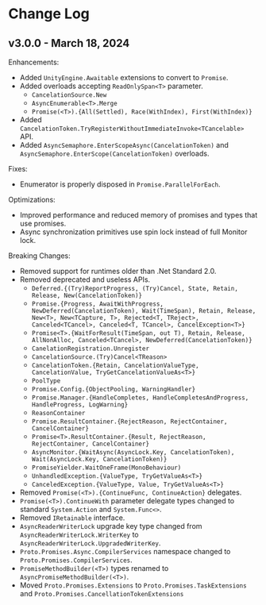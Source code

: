 # Change Log

## v3.0.0 - March 18, 2024

Enhancements:

- Added `UnityEngine.Awaitable` extensions to convert to `Promise`.
- Added overloads accepting `ReadOnlySpan<T>` parameter.
    - `CancelationSource.New`
    - `AsyncEnumerable<T>.Merge`
    - `Promise(<T>).{All(Settled), Race(WithIndex), First(WithIndex)}`
- Added `CancelationToken.TryRegisterWithoutImmediateInvoke<TCancelable>` API.
- Added `AsyncSemaphore.EnterScopeAsync(CancelationToken)` and `AsyncSemaphore.EnterScope(CancelationToken)` overloads.

Fixes:

- Enumerator is properly disposed in `Promise.ParallelForEach`.

Optimizations:

- Improved performance and reduced memory of promises and types that use promises.
- Async synchronization primitives use spin lock instead of full Monitor lock.

Breaking Changes:

- Removed support for runtimes older than .Net Standard 2.0.
- Removed deprecated and useless APIs.
    - `Deferred.{(Try)ReportProgress, (Try)Cancel, State, Retain, Release, New(CancelationToken)}`
    - `Promise.{Progress, AwaitWithProgress, NewDeferred(CancelationToken), Wait(TimeSpan), Retain, Release, New<T>, New<TCapture, T>, Rejected<T, TReject>, Canceled<TCancel>, Canceled<T, TCancel>, CancelException<T>}`
    - `Promise<T>.{WaitForResult(TimeSpan, out T), Retain, Release, AllNonAlloc, Canceled<TCancel>, NewDeferred(CancelationToken)}`
    - `CanelationRegistration.Unregister`
    - `CancelationSource.(Try)Cancel<TReason>`
    - `CancelationToken.{Retain, CancelationValueType, CancelationValue, TryGetCancelationValueAs<T>}`
    - `PoolType`
    - `Promise.Config.{ObjectPooling, WarningHandler}`
    - `Promise.Manager.{HandleCompletes, HandleCompletesAndProgress, HandleProgress, LogWarning}`
    - `ReasonContainer`
    - `Promise.ResultContainer.{RejectReason, RejectContainer, CancelContainer}`
    - `Promise<T>.ResultContainer.{Result, RejectReason, RejectContainer, CancelContainer}`
    - `AsyncMonitor.{WaitAsync(AsyncLock.Key, CancelationToken), Wait(AsyncLock.Key, CancelationToken)}`
    - `PromiseYielder.WaitOneFrame(MonoBehaviour)`
    - `UnhandledException.{ValueType, TryGetValueAs<T>}`
    - `CanceledException.{ValueType, Value, TryGetValueAs<T>}`
- Removed `Promise(<T>).{ContinueFunc, ContinueAction}` delegates.
- `Promise(<T>).ContinueWith` parameter delegate types changed to standard `System.Action` and `System.Func<>`.
- Removed `IRetainable` interface.
- `AsyncReaderWriterLock` upgrade key type changed from `AsyncReaderWriterLock.WriterKey` to `AsyncReaderWriterLock.UpgradedWriterKey`.
- `Proto.Promises.Async.CompilerServices` namespace changed to `Proto.Promises.CompilerServices`.
- `PromiseMethodBuilder(<T>)` types renamed to `AsyncPromiseMethodBuilder(<T>)`.
- Moved `Proto.Promises.Extensions` to `Proto.Promises.TaskExtensions` and `Proto.Promises.CancellationTokenExtensions`